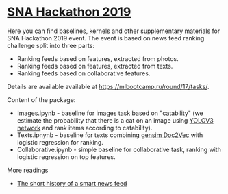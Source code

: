 # [SNA Hackathon 2019](https://snahackathon.org)

Here you can find baselines, kernels and other supplementary materials for SNA Hackathon 2019 event. The event is based on news feed ranking challenge split into three parts:

* Ranking feeds based on features, extracted from photos.
* Ranking feeds based on features, extracted from texts.
* Ranking feeds based on collaborative features.

Details are available available at https://mlbootcamp.ru/round/17/tasks/.

Content of the package:

* Images.ipynb - baseline for images task based on "catability" (we estimate the probability that there is a cat on an image using [YOLOV3 network](https://gluon-cv.mxnet.io/build/examples_detection/demo_yolo.html) and rank items according to catability).
* Texts.ipnynb - baseline for texts combining [gensim Doc2Vec](https://radimrehurek.com/gensim/models/doc2vec.html) with logistic regression for ranking.
* Collaborative.ipynb - simple baseline for collaborative task, ranking with logistic regression on top features.

More readings
* [The short history of a smart news feed](https://habr.com/ru/company/mailru/blog/438392/)
